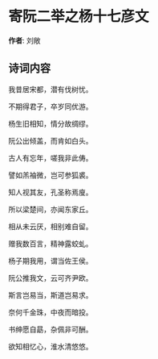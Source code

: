 # 寄阮二举之杨十七彦文

**作者**: 刘敞

## 诗词内容

我昔居宋都，潜有伐树忧。

不期得君子，卒岁同优游。

杨生旧相知，情分故绸缪。

阮公出倾盖，而肯如白头。

古人有忘年，嗟我非此俦。

譬如羔袖微，岂可参狐裘。

知人视其友，孔圣称焉廋。

所以梁楚间，亦闻东家丘。

相从未云厌，相别难自留。

赠我数百言，精神露蛟虬。

杨子期我用，谓当佐王侯。

阮公推我文，云可齐尹欧。

斯言岂易当，斯道岂易求。

奈何千金珠，中夜而暗投。

书绅愿自勗，杂佩非可酬。

欲知相忆心，淮水清悠悠。

